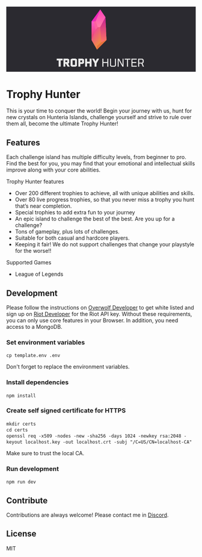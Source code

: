 ![Trophy Hunter Logo](/media/header.png)

# Trophy Hunter

This is your time to conquer the world! Begin your journey with us, hunt for new crystals on Hunteria Islands, challenge yourself and strive to rule over them all, become the ultimate Trophy Hunter!

## Features

Each challenge island has multiple difficulty levels, from beginner to pro. Find the best for you, you may find that your emotional and intellectual skills improve along with your core abilities.

Trophy Hunter features

- Over 200 different trophies to achieve, all with unique abilities and skills.
- Over 80 live progress trophies, so that you never miss a trophy you hunt that’s near completion.
- Special trophies to add extra fun to your journey
- An epic island to challenge the best of the best. Are you up for a challenge?
- Tons of gameplay, plus lots of challenges.
- Suitable for both casual and hardcore players.
- Keeping it fair! We do not support challenges that change your playstyle for the worse!!

Supported Games

- League of Legends

## Development

Please follow the instructions on [Overwolf Developer](http://developers.overwolf.com/documentation/odk-2-0-introduction/creating-your-first-app/) to get white listed and sign up on [Riot Developer](https://developer.riotgames.com/) for the Riot API key. Without these requirements, you can only use core features in your Browser.
In addition, you need access to a MongoDB.

### Set environment variables

```
cp template.env .env
```

Don't forget to replace the environment variables.

### Install dependencies

```
npm install
```

### Create self signed certificate for HTTPS

```
mkdir certs
cd certs
openssl req -x509 -nodes -new -sha256 -days 1024 -newkey rsa:2048 -keyout localhost.key -out localhost.crt -subj "/C=US/CN=localhost-CA"
```

Make sure to trust the local CA.

### Run development

```
npm run dev
```

## Contribute

Contributions are always welcome! Please contact me in [Discord](https://discord.gg/NTZu8Px).

## License

MIT
